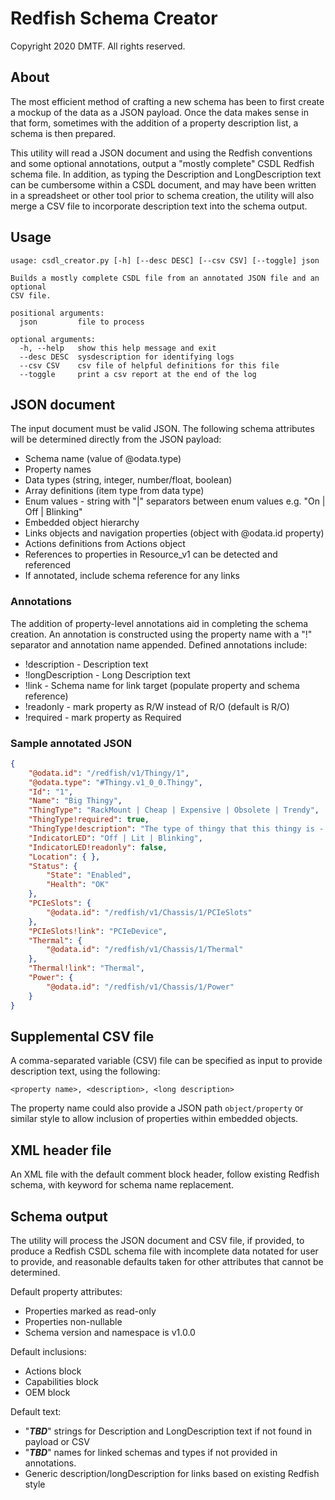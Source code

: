 # Redfish Schema Creator

Copyright 2020 DMTF. All rights reserved.

## About

The most efficient method of crafting a new schema has been to first create a mockup of the data as a JSON payload.  Once the data makes sense in that form, sometimes with the addition of a property description list, a schema is then prepared.

This utility will read a JSON document and using the Redfish conventions and some optional annotations, output a "mostly complete" CSDL Redfish schema file.  In addition, as typing the Description and LongDescription text can be cumbersome within a CSDL document, and may have been written in a spreadsheet or other tool prior to schema creation, the utility will also merge a CSV file to incorporate description text into the schema output.


## Usage

```
usage: csdl_creator.py [-h] [--desc DESC] [--csv CSV] [--toggle] json

Builds a mostly complete CSDL file from an annotated JSON file and an optional
CSV file.

positional arguments:
  json         file to process

optional arguments:
  -h, --help   show this help message and exit
  --desc DESC  sysdescription for identifying logs
  --csv CSV    csv file of helpful definitions for this file
  --toggle     print a csv report at the end of the log
```

## JSON document

The input document must be valid JSON.  The following schema attributes will be determined directly from the JSON payload:
* Schema name (value of @odata.type)
* Property names
* Data types (string, integer, number/float, boolean)
* Array definitions (item type from data type)
* Enum values - string with "|" separators between enum values e.g. "On | Off | Blinking"
* Embedded object hierarchy 
* Links objects and navigation properties (object with @odata.id property)
* Actions definitions from Actions object
* References to properties in Resource_v1 can be detected and referenced
* If annotated, include schema reference for any links


### Annotations

The addition of property-level annotations aid in completing the schema creation. An annotation is constructed using the property name with a "!" separator and annotation name appended.  Defined annotations include:
* <property>!description - Description text
* <property>!longDescription - Long Description text
* <property>!link - Schema name for link target (populate property and schema reference)
* <property>!readonly - mark property as R/W instead of R/O (default is R/O)
* <property>!required - mark property as Required


### Sample annotated JSON

```json
{
    "@odata.id": "/redfish/v1/Thingy/1",
    "@odata.type": "#Thingy.v1_0_0.Thingy",
    "Id": "1",
    "Name": "Big Thingy",
    "ThingType": "RackMount | Cheap | Expensive | Obsolete | Trendy",
	"ThingType!required": true,
	"ThingType!description": "The type of thingy that this thingy is - really...",
    "IndicatorLED": "Off | Lit | Blinking",
	"IndicatorLED!readonly": false,
    "Location": { },
    "Status": {
        "State": "Enabled",
        "Health": "OK"
    },
    "PCIeSlots": {
        "@odata.id": "/redfish/v1/Chassis/1/PCIeSlots"
    },
	"PCIeSlots!link": "PCIeDevice",
    "Thermal": {
        "@odata.id": "/redfish/v1/Chassis/1/Thermal"
    },
	"Thermal!link": "Thermal",
    "Power": {
        "@odata.id": "/redfish/v1/Chassis/1/Power"
    }
}
```

## Supplemental CSV file

A comma-separated variable (CSV) file can be specified as input to provide description text, using the following:

`<property name>, <description>, <long description>`

The property name could also provide a JSON path `object/property` or similar style to allow inclusion of properties within embedded objects.


## XML header file

An XML file with the default comment block header, follow existing Redfish schema, with keyword for schema name replacement.


## Schema output

The utility will process the JSON document and CSV file, if provided, to produce a Redfish CSDL schema file with incomplete data notated for user to provide, and reasonable defaults taken for other attributes that cannot be determined.

Default property attributes:
* Properties marked as read-only
* Properties non-nullable
* Schema version and namespace is v1.0.0

Default inclusions:
* Actions block
* Capabilities block
* OEM block

Default text:
* "***TBD***" strings for Description and LongDescription text if not found in payload or CSV
* "***TBD***" names for linked schemas and types if not provided in annotations.
* Generic description/longDescription for links based on existing Redfish style
